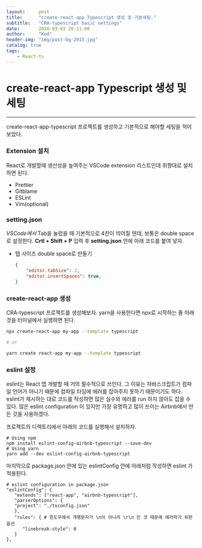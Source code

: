 ```yaml
---
layout:     post
title:      "create-react-app Typescript 생성 및 기본세팅."
subtitle:   "CRA-typescript basic settings"
date:       2020-03-03 20:11:00
author:     "Kod"
header-img: "img/post-bg-2015.jpg"
catalog: true
tags:
    - React-ts
---
```


# create-react-app Typescript 생성 및 세팅

---

create-react-app-typescript 프로젝트를 생성하고 기본적으로 해야할 세팅을 적어보았다.

### Extension  설치

React로 개발할때 생산성을 높여주는 VSCode extension 리스트인데 취향대로 설치하면 된다. 

* Prettier
* Gitblame
* ESLint
* Vim(optional)

### setting.json

*VSCode에서* Tab을 눌렀을 때 기본적으로 4칸이 띄어질 텐데, 보통은 double space로 설정한다. **Crtl + Shift + P** 입력 후 **setting.json** 안에 아래 코드를 붙여 넣자.

* 탭 사이즈 double space로 만들기

  ```json
  {
      "editor.tabSize": 2,
      "editor.insertSpaces": true,
  }
  ```

### create-react-app 생성

CRA-typescript 프로젝트를 생성해보자.  yarn을 사용한다면 npx로 시작하는 줄 아래 것을 터미널에서 실행하면 된다.

```sh
npx create-react-app my-app --template typescript

# or

yarn create react-app my-app --template typescript
```

### eslint 설정

eslint는 React 앱 개발할 때 거의 필수적으로 쓰인다. 그 이유는 자바스크립트가 컴파일 언어가 아니기 때문에 컴파일 타임에 에러를 잡아주지 못하기 때문이기도 하다. eslint가 제시하는 대로 코드를 작성하면 많은 실수와 에러를 run 하지 않아도 잡을 수 있다. 많은 eslint configuration 이 있지만 가장 유명하고 많이 쓰이는 Airbnb에서 만든 것을 사용하겠다.

프로젝트의 디렉토리에서 아래의 코드를 실행해서 설치하자.

```shell
# Using npm
npm install eslint-config-airbnb-typescript --save-dev
# Using yarn
yarn add --dev eslint-config-airbnb-typescript
```

마지막으로 package.json 안에 있는 eslintConfig 안에 아래처럼 작성하면 eslint 가 적용된다.

```shell
# eslint configuration in package.json
"eslintConfig": {
   "extends": ["react-app", "airbnb-typescript"],
   "parserOptions": {
   "project": "./tsconfig.json"
   },
   "rules": { # 윈도우에서 개행문자가 \n이 아니라 \r\n 인 것 때문에 에러막기 위한 옵션 
      "linebreak-style": 0
   }
},
```

